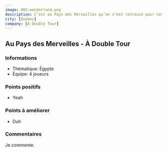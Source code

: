 ```yaml
---
image: 002-wonderland.png
description: C’est au Pays des Merveilles qu’on s’est retrouvé pour notre deuxième jeu d’évasion à vie. « Merveille », c’est effectivement un mot qui sied bien à cette salle! L’originalité des décors et de plusieurs énigmes en font une salle incontournable pour les amateurs de jeux d’évasion. L’immersion est au rendez-vous comme je l’ai rarement vu pendant ma « carrière » de joueur! Vraiment une belle expérience.
city: [Québec]
company: [À Double Tour]
---
```


## Au Pays des Merveilles - À Double Tour

### Informations

- Thématique: Égypte
- Équipe: 4 joueurs

### Points positifs

- Yeah

### Points à améliorer

- Duh

### Commentaires

Je commente.

